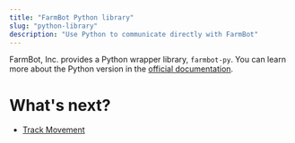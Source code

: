 ```yaml
---
title: "FarmBot Python library"
slug: "python-library"
description: "Use Python to communicate directly with FarmBot"
---
```


FarmBot, Inc. provides a Python wrapper library, `farmbot-py`. You can learn more about the Python version in the [official documentation](https://github.com/FarmBot/farmbot-py).

# What's next?

 * [Track Movement](../lua/examples/track-movement.md#solution-track-position-with-farmbotpy)
